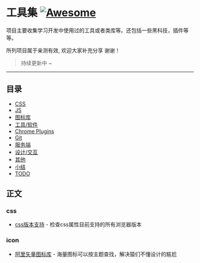 # 工具集 [![Awesome](https://awesome.re/badge.svg)](https://github.com/sindresorhus/awesome)

项目主要收集学习开发中使用过的工具或者类库等。还包括一些黑科技，插件等等。

所列项目属于亲测有效, 欢迎大家补充分享 谢谢！

> 持续更新中 ~

---

<h2 id="catalog">目录</h2>

- [CSS](#css)
- [JS](#javascript)
- [图标库](#icon)
- [工具/软件](#tools)
- [Chrome Plugins](#BrowserPlugins)
- [Git](#git)
- [服务端](#servers)
- [设计/交互](#ux)
- [其他](#other)
- [小结](#summary)
- [TODO](#todo)

## 正文

<h3 id="css">css</h3>

- [css版本支持](https://caniuse.com/) - 检查css属性目前支持的所有浏览器版本

<h3 id="icon">icon</h3>

- [阿里矢量图标库](http://www.iconfont.cn/) - 海量图标可以按主题查找，解决猿们不懂设计的尴尬

